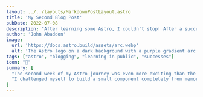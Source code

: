 ```yaml
---
layout: ../../layouts/MarkdownPostLayout.astro
title: 'My Second Blog Post'
pubDate: 2022-07-08
description: "After learning some Astro, I couldn't stop! After a successful first week learning Astro, I decided to try some more. I wrote and imported a small component from memory!"
author: 'John Abaddon'
image:
  url: 'https://docs.astro.build/assets/arc.webp'
  alt: 'The Astro logo on a dark background with a purple gradient arc.'
tags: ["astro", "blogging", "learning in public", "successes"]
icon: "🚀"
summary: [
  "The second week of my Astro journey was even more exciting than the first! 🚀",
  "I challenged myself to build a small component completely from memory — and it worked. The simplicity of Astro makes it feel natural to reuse and organize pieces of UI. I'm starting to understand how powerful layouts and components can be, especially when paired with Markdown content like this."
]
---
```


